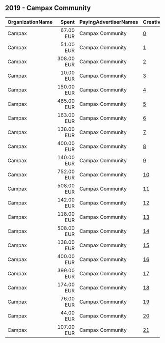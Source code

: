 ## 2019 - Campax Community 
|OrganizationName|Spent|PayingAdvertiserNames|CreativeUrls|Impressions|Genders|AgeBrackets|CountryCodes|BillingAddresses|CandidateBallotInformation|
|:---|---:|:---|:---|---:|:---|:---|:---|:---|:---|
|Campax|67.00 EUR|Campax Community|[0](https://www.snap.com/political-ads/asset/51ff7e3db2cd7f1f11a8fd8a44d8453d106e3e8d50cdc06a6a8bb58728a4f856?mediaType=mp4)|12,819||18+|switzerland|CH|Marina Carobbio|
|Campax|51.00 EUR|Campax Community|[1](https://www.snap.com/political-ads/asset/613356f099b27656cd66bb78a66c45e003b01379cd547c77908ba0b0c01b0179?mediaType=mp4)|8,506||18+|switzerland|CH|Marina Carobbio|
|Campax|308.00 EUR|Campax Community|[2](https://www.snap.com/political-ads/asset/63ee4bfe9e95b9a6a0d2f09dcf1bb0a36984215101e666234a9b5c5af6e54e3d?mediaType=mp4)|217,121||18+|switzerland|CH||
|Campax|10.00 EUR|Campax Community|[3](https://www.snap.com/political-ads/asset/be07584286304b760c6b0c115ca2923c7f6f256d6a39ed111a3cd5b6a9a14adb?mediaType=mp4)|2,578||18+|switzerland|CH|Schlatter Mueri Rytz Stockli Zanetti Carobbio|
|Campax|150.00 EUR|Campax Community|[4](https://www.snap.com/political-ads/asset/13fa535c6af3531b20aea1ba398e8b038d474f80fa9123ef1951c1ac8a749879?mediaType=mp4)|110,116||18+|switzerland|CH||
|Campax|485.00 EUR|Campax Community|[5](https://www.snap.com/political-ads/asset/95391ac2414cb5bea2790e8bf640a3784ec5e41127b1bae4a1c99eba539846d1?mediaType=mp4)|84,382||18+|switzerland|CH|Roberto Zanetti|
|Campax|163.00 EUR|Campax Community|[6](https://www.snap.com/political-ads/asset/274751d58e1dcc2c7924a631513af4a8dbf680ef36693678f5b0e0ab625a869c?mediaType=mp4)|40,805||18+|switzerland|CH|Schlatter Mueri Rytz Stockli Zanetti Carobbio|
|Campax|138.00 EUR|Campax Community|[7](https://www.snap.com/political-ads/asset/304a3189652c758b2d2f0318659ffb65d128f7c76dc60be24ba91000c3dd7c08?mediaType=mp4)|397,439|||switzerland|CH|Aebischer|
|Campax|400.00 EUR|Campax Community|[8](https://www.snap.com/political-ads/asset/4d5de727539e70b457a8dcc903bc81d1417a1cb60b669cbabd7fe2520967b65b?mediaType=mp4)|137,576||18+|switzerland|CH|Schlatter Mueri Rytz Stockli Zanetti Carobbio|
|Campax|140.00 EUR|Campax Community|[9](https://www.snap.com/political-ads/asset/3d16d20cc04787cc170ddc50487edfe79777655fdc56e4fcebd81d8864053295?mediaType=mp4)|115,443||18+|switzerland|CH|Marionna Schlatter|
|Campax|752.00 EUR|Campax Community|[10](https://www.snap.com/political-ads/asset/f46fa7dc0eb78566bbccc6afcf89c525b311c22fcb69edbcf45ed327eb089fad?mediaType=png)|389,429||18+|switzerland|CH|Eidg Parlamentswahlen 2019|
|Campax|508.00 EUR|Campax Community|[11](https://www.snap.com/political-ads/asset/cea8707339380ed9e3486d94611187b9db049a6f3d290630881d0d0a6e975a64?mediaType=mp4)|166,089||18+|switzerland|CH|Ruth Mueri|
|Campax|142.00 EUR|Campax Community|[12](https://www.snap.com/political-ads/asset/304a3189652c758b2d2f0318659ffb65d128f7c76dc60be24ba91000c3dd7c08?mediaType=mp4)|90,196|||switzerland|CH|Aebischer|
|Campax|118.00 EUR|Campax Community|[13](https://www.snap.com/political-ads/asset/ef60de5ebfd62cb83cb52b761b31241fd84419523dd81a68f377b9dc53f0c9ed?mediaType=mp4)|93,112||18+|switzerland|CH||
|Campax|508.00 EUR|Campax Community|[14](https://www.snap.com/political-ads/asset/4fc8666620d377830ce634b729c08ffbfea3b77491c3068e576793c063aa4e8a?mediaType=mp4)|141,173||18+|switzerland|CH|Regula Rytz Hans Stoeckli|
|Campax|138.00 EUR|Campax Community|[15](https://www.snap.com/political-ads/asset/304a3189652c758b2d2f0318659ffb65d128f7c76dc60be24ba91000c3dd7c08?mediaType=mp4)|427,758|||switzerland|CH|Aebischer|
|Campax|400.00 EUR|Campax Community|[16](https://www.snap.com/political-ads/asset/fc63c6c8eb51cdd2a5dffc41a5e1a926c2cb06a2d94c1472e4744bd2faf61835?mediaType=mp4)|517,600||18+|switzerland|CH|Schlatter Mueri Rytz Stockli Zanetti Carobbio|
|Campax|399.00 EUR|Campax Community|[17](https://www.snap.com/political-ads/asset/30cafe5b9ecbb9ad79c108b6639509809cb5394cd866a72b1f590dc9e24c2e48?mediaType=mp4)|222,654||18+|switzerland|CH|Schlatter Mueri Rytz Stockli Zanetti Carobbio|
|Campax|174.00 EUR|Campax Community|[18](https://www.snap.com/political-ads/asset/9d7832c16dd47db02f7a13d1ba1d2e358f5e04ec8be781ee56032fe9ac396d79?mediaType=mp4)|136,965||18+|switzerland|CH||
|Campax|76.00 EUR|Campax Community|[19](https://www.snap.com/political-ads/asset/d97fb99dca09bb55d17eaa4667f796304389c8eaf511ee1b74940abd370efe67?mediaType=mp4)|55,771||18+|switzerland|CH||
|Campax|44.00 EUR|Campax Community|[20](https://www.snap.com/political-ads/asset/f9b69680470ce8f8208cd7bffaef193bd55036092216a7b39fb333997481e560?mediaType=mp4)|31,104||18+|switzerland|CH||
|Campax|107.00 EUR|Campax Community|[21](https://www.snap.com/political-ads/asset/cda3f36647fe6cfdf93fe21ace2fca809b48c279544b2a67b216659f48083c05?mediaType=mp4)|81,318||18+|switzerland|CH||

